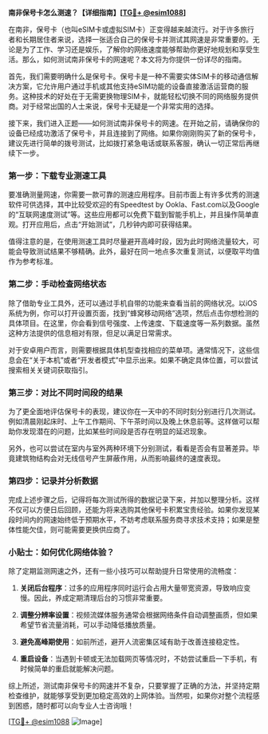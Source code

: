 **南非保号卡怎么测速？【详细指南】[[TG💪+ @esim1088](https://t.me/s/esim1088)]**

在南非，保号卡（也叫eSIM卡或虚拟SIM卡）正变得越来越流行。对于许多旅行者和长期居住者来说，选择一张适合自己的保号卡并测试其网速是非常重要的。无论是为了工作、学习还是娱乐，了解你的网络速度能够帮助你更好地规划和享受生活。那么，如何测试南非保号卡的网速呢？本文将为你提供一份详尽的指南。

首先，我们需要明确什么是保号卡。保号卡是一种不需要实体SIM卡的移动通信解决方案，它允许用户通过手机或其他支持eSIM功能的设备直接激活运营商的服务。这种技术的好处在于无需更换物理SIM卡，就能轻松切换不同的网络服务提供商。对于经常出国的人士来说，保号卡无疑是一个非常实用的选择。

接下来，我们进入正题——如何测试南非保号卡的网速。在开始之前，请确保你的设备已经成功激活了保号卡，并且连接到了网络。如果你刚刚购买了新的保号卡，建议先进行简单的拨号测试，比如拨打紧急电话或联系客服，确认一切正常后再继续下一步。

### 第一步：下载专业测速工具

要准确测量网速，你需要一款可靠的测速应用程序。目前市面上有许多优秀的测速软件可供选择，其中比较受欢迎的有Speedtest by Ookla、Fast.com以及Google的“互联网速度测试”等。这些应用都可以免费下载到智能手机上，并且操作简单直观。打开应用后，点击“开始测试”，几秒钟内即可获得结果。

值得注意的是，在使用测速工具时尽量避开高峰时段，因为此时网络流量较大，可能会导致测试结果不够精确。此外，最好在同一地点多次重复测试，以便取平均值作为参考标准。

### 第二步：手动检查网络状态

除了借助专业工具外，还可以通过手机自带的功能来查看当前的网络状况。以iOS系统为例，你可以打开设置页面，找到“蜂窝移动网络”选项，然后点击你想检测的具体项目。在这里，你会看到信号强度、上传速度、下载速度等一系列数据。虽然这种方法提供的信息相对有限，但足以满足日常需求。

对于安卓用户而言，则需要根据具体机型查找相应的菜单项。通常情况下，这些信息会在“关于本机”或者“开发者模式”中显示出来。如果不确定具体位置，可以尝试搜索相关关键词获取指引。

### 第三步：对比不同时间段的结果

为了更全面地评估保号卡的表现，建议你在一天中的不同时刻分别进行几次测试。例如清晨刚起床时、上午工作期间、下午茶时间以及晚上休息前等。这样做可以帮助你发现潜在的问题，比如某些时间段是否存在明显的延迟现象。

另外，也可以尝试在室内与室外两种环境下分别测试，看看是否会有显著差异。毕竟建筑物结构会对无线信号产生屏蔽作用，从而影响最终的速度表现。

### 第四步：记录并分析数据

完成上述步骤之后，记得将每次测试所得的数据记录下来，并加以整理分析。这样不仅可以方便日后回顾，还能为将来选购其他保号卡积累宝贵经验。如果你发现某段时间内的网速始终低于预期水平，不妨考虑联系服务商寻求技术支持；如果是整体性能欠佳，则可能需要更换供应商了。

### 小贴士：如何优化网络体验？

除了定期监测网速之外，还有一些小技巧可以帮助提升日常使用的流畅度：

1. **关闭后台程序**：过多的应用程序同时运行会占用大量带宽资源，导致响应变慢。因此，养成定期清理后台的习惯非常重要。
   
2. **调整分辨率设置**：视频流媒体服务通常会根据网络条件自动调整画质，但如果希望节省流量消耗，可以手动降低播放质量。
   
3. **避免高峰期使用**：如前所述，避开人流密集区域有助于改善连接稳定性。

4. **重启设备**：当遇到卡顿或无法加载网页等情况时，不妨尝试重启一下手机，有时候简单的重启就能解决问题。

综上所述，测试南非保号卡的网速并不复杂，只要掌握了正确的方法，并坚持定期检查维护，就能够享受到更加稳定高效的上网体验。当然啦，如果你对整个流程感到困惑，随时都可以向专业人士咨询哦！

[[TG💪+ @esim1088](https://t.me/s/esim1088) ![Image](https://i.postimg.cc/4NQfJmqS/Snipaste-2025-05-13-00-14-12.png)]